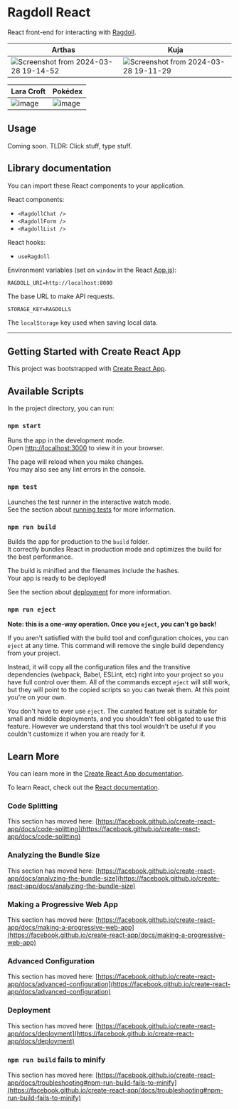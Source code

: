 # Ragdoll React

React front-end for interacting with [Ragdoll](https://github.com/bennyschmidt/ragdoll).

| Arthas        | Kuja          |
| ------------- | ------------- |
| ![Screenshot from 2024-03-28 19-14-52](https://github.com/bennyschmidt/ragdoll-studio/assets/45407493/6e4919da-51f3-4d2f-9435-a4f1f9cc8042) | ![Screenshot from 2024-03-28 19-11-29](https://github.com/bennyschmidt/ragdoll-studio/assets/45407493/a3acad04-01fb-4915-8e99-f37994bba0e9) |

| Lara Croft    | Pokédex       |
| ------------- | ------------- |
| ![image](https://github.com/bennyschmidt/ragdoll-studio/assets/45407493/50066c95-adef-4d46-9b66-cf4a4a2e2c27) | ![image](https://github.com/bennyschmidt/ragdoll-studio/assets/45407493/0fd89c49-c425-4f89-932c-ab69473ff623)


## Usage

Coming soon. TLDR: Click stuff, type stuff.

## Library documentation

You can import these React components to your application.

React components:

- `<RagdollChat />`
- `<RagdollForm />`
- `<RagdollList />`

React hooks:

- `useRagdoll`

Environment variables (set on `window` in the React [App.js](./src/App.js)):

`RAGDOLL_URI=http://localhost:8000`

The base URL to make API requests.

`STORAGE_KEY=RAGDOLLS`

The `localStorage` key used when saving local data.

-----

## Getting Started with Create React App

This project was bootstrapped with [Create React App](https://github.com/facebook/create-react-app).

## Available Scripts

In the project directory, you can run:

### `npm start`

Runs the app in the development mode.\
Open [http://localhost:3000](http://localhost:3000) to view it in your browser.

The page will reload when you make changes.\
You may also see any lint errors in the console.

### `npm test`

Launches the test runner in the interactive watch mode.\
See the section about [running tests](https://facebook.github.io/create-react-app/docs/running-tests) for more information.

### `npm run build`

Builds the app for production to the `build` folder.\
It correctly bundles React in production mode and optimizes the build for the best performance.

The build is minified and the filenames include the hashes.\
Your app is ready to be deployed!

See the section about [deployment](https://facebook.github.io/create-react-app/docs/deployment) for more information.

### `npm run eject`

**Note: this is a one-way operation. Once you `eject`, you can't go back!**

If you aren't satisfied with the build tool and configuration choices, you can `eject` at any time. This command will remove the single build dependency from your project.

Instead, it will copy all the configuration files and the transitive dependencies (webpack, Babel, ESLint, etc) right into your project so you have full control over them. All of the commands except `eject` will still work, but they will point to the copied scripts so you can tweak them. At this point you're on your own.

You don't have to ever use `eject`. The curated feature set is suitable for small and middle deployments, and you shouldn't feel obligated to use this feature. However we understand that this tool wouldn't be useful if you couldn't customize it when you are ready for it.

## Learn More

You can learn more in the [Create React App documentation](https://facebook.github.io/create-react-app/docs/getting-started).

To learn React, check out the [React documentation](https://reactjs.org/).

### Code Splitting

This section has moved here: [https://facebook.github.io/create-react-app/docs/code-splitting](https://facebook.github.io/create-react-app/docs/code-splitting)

### Analyzing the Bundle Size

This section has moved here: [https://facebook.github.io/create-react-app/docs/analyzing-the-bundle-size](https://facebook.github.io/create-react-app/docs/analyzing-the-bundle-size)

### Making a Progressive Web App

This section has moved here: [https://facebook.github.io/create-react-app/docs/making-a-progressive-web-app](https://facebook.github.io/create-react-app/docs/making-a-progressive-web-app)

### Advanced Configuration

This section has moved here: [https://facebook.github.io/create-react-app/docs/advanced-configuration](https://facebook.github.io/create-react-app/docs/advanced-configuration)

### Deployment

This section has moved here: [https://facebook.github.io/create-react-app/docs/deployment](https://facebook.github.io/create-react-app/docs/deployment)

### `npm run build` fails to minify

This section has moved here: [https://facebook.github.io/create-react-app/docs/troubleshooting#npm-run-build-fails-to-minify](https://facebook.github.io/create-react-app/docs/troubleshooting#npm-run-build-fails-to-minify)

